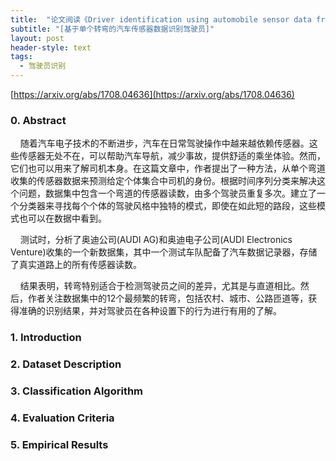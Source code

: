 ```yaml
---
title:  "论文阅读《Driver identification using automobile sensor data from a single turn》"
subtitle: "[基于单个转弯的汽车传感器数据识别驾驶员]"
layout: post
header-style: text
tags:
  - 驾驶员识别
---
```


[https://arxiv.org/abs/1708.04636](https://arxiv.org/abs/1708.04636)

### 0. Abstract ###
&#160;&#160;&#160;&#160;随着汽车电子技术的不断进步，汽车在日常驾驶操作中越来越依赖传感器。这些传感器无处不在，可以帮助汽车导航，减少事故，提供舒适的乘坐体验。然而，它们也可以用来了解司机本身。在这篇文章中，作者提出了一种方法，从单个弯道收集的传感器数据来预测给定个体集合中司机的身份。根据时间序列分类来解决这个问题，数据集中包含一个弯道的传感器读数，由多个驾驶员重复多次。建立了一个分类器来寻找每个个体的驾驶风格中独特的模式，即使在如此短的路段，这些模式也可以在数据中看到。

&#160;&#160;&#160;&#160;测试时，分析了奥迪公司(AUDI AG)和奥迪电子公司(AUDI Electronics Venture)收集的一个新数据集，其中一个测试车队配备了汽车数据记录器，存储了真实道路上的所有传感器读数。

&#160;&#160;&#160;&#160;结果表明，转弯特别适合于检测驾驶员之间的差异，尤其是与直道相比。然后，作者关注数据集中的12个最频繁的转弯，包括农村、城市、公路匝道等，获得准确的识别结果，并对驾驶员在各种设置下的行为进行有用的了解。

### 1. Introduction ###




### 2. Dataset Description ###




### 3. Classification Algorithm ###



### 4. Evaluation Criteria ###


### 5. Empirical Results ###

